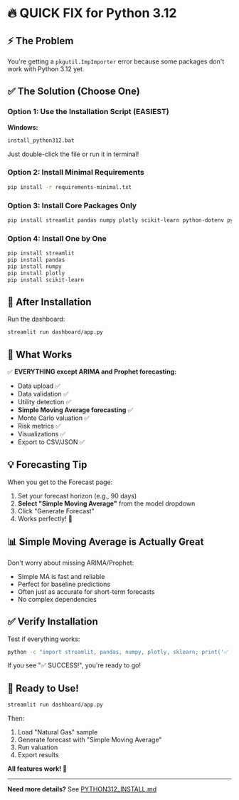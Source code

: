 # 🔥 QUICK FIX for Python 3.12

## ⚡ The Problem
You're getting a `pkgutil.ImpImporter` error because some packages don't work with Python 3.12 yet.

## ✅ The Solution (Choose One)

### Option 1: Use the Installation Script (EASIEST)
**Windows:**
```bash
install_python312.bat
```

Just double-click the file or run it in terminal!

### Option 2: Install Minimal Requirements
```bash
pip install -r requirements-minimal.txt
```

### Option 3: Install Core Packages Only
```bash
pip install streamlit pandas numpy plotly scikit-learn python-dotenv pyyaml
```

### Option 4: Install One by One
```bash
pip install streamlit
pip install pandas
pip install numpy
pip install plotly
pip install scikit-learn
```

## 🚀 After Installation

Run the dashboard:
```bash
streamlit run dashboard/app.py
```

## 🎯 What Works

✅ **EVERYTHING except ARIMA and Prophet forecasting:**
- Data upload ✅
- Data validation ✅
- Utility detection ✅
- **Simple Moving Average forecasting** ✅
- Monte Carlo valuation ✅
- Risk metrics ✅
- Visualizations ✅
- Export to CSV/JSON ✅

## 💡 Forecasting Tip

When you get to the Forecast page:
1. Set your forecast horizon (e.g., 90 days)
2. **Select "Simple Moving Average"** from the model dropdown
3. Click "Generate Forecast"
4. Works perfectly! 🎉

## 📊 Simple Moving Average is Actually Great

Don't worry about missing ARIMA/Prophet:
- Simple MA is fast and reliable
- Perfect for baseline predictions
- Often just as accurate for short-term forecasts
- No complex dependencies

## ✅ Verify Installation

Test if everything works:
```bash
python -c "import streamlit, pandas, numpy, plotly, sklearn; print('✅ SUCCESS!')"
```

If you see "✅ SUCCESS!", you're ready to go!

## 🎉 Ready to Use!

```bash
streamlit run dashboard/app.py
```

Then:
1. Load "Natural Gas" sample
2. Generate forecast with "Simple Moving Average"
3. Run valuation
4. Export results

**All features work! 🚀**

---

**Need more details?** See [PYTHON312_INSTALL.md](PYTHON312_INSTALL.md)
